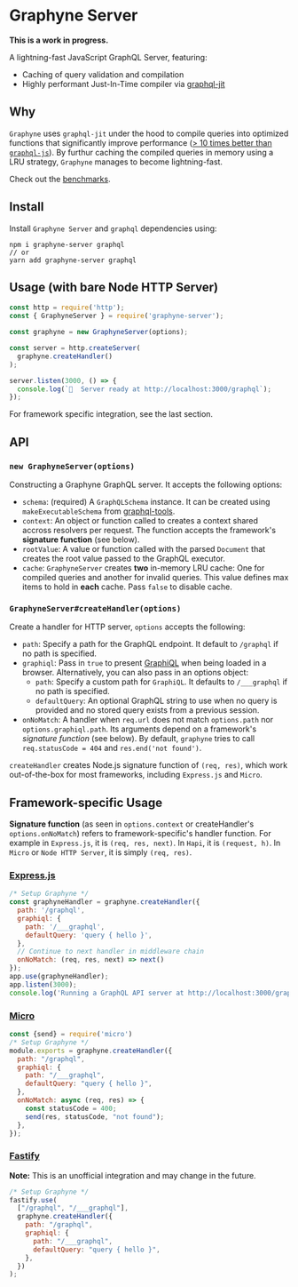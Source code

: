 # Graphyne Server

**This is a work in progress.**

A lightning-fast JavaScript GraphQL Server, featuring:

- Caching of query validation and compilation
- Highly performant Just-In-Time compiler via [graphql-jit](https://github.com/zalando-incubator/graphql-jit)

## Why

`Graphyne` uses `graphql-jit` under the hood to compile queries into optimized functions that significantly improve performance ([> 10 times better than `graphql-js`](https://github.com/zalando-incubator/graphql-jit#benchmarks)). By furthur caching the compiled queries in memory using a LRU strategy, `Graphyne` manages to become lightning-fast.

Check out the [benchmarks](/bench).

## Install

Install `Graphyne Server` and `graphql` dependencies using:

```shell
npm i graphyne-server graphql
// or
yarn add graphyne-server graphql
```

## Usage (with bare Node HTTP Server)

```javascript
const http = require('http');
const { GraphyneServer } = require('graphyne-server');

const graphyne = new GraphyneServer(options);

const server = http.createServer(
  graphyne.createHandler()
);

server.listen(3000, () => {
  console.log(`🚀  Server ready at http://localhost:3000/graphql`);
});
```

For framework specific integration, see the last section.

## API

### `new GraphyneServer(options)`

Constructing a Graphyne GraphQL server. It accepts the following options:

- `schema`: (required) A `GraphQLSchema` instance. It can be created using `makeExecutableSchema` from [graphql-tools](https://github.com/apollographql/graphql-tools).
- `context`: An object or function called to creates a context shared accross resolvers per request. The function accepts the framework's **signature function** (see below).
- `rootValue`: A value or function called with the parsed `Document` that creates the root value passed to the GraphQL executor.
- `cache`: `GraphyneServer` creates **two** in-memory LRU cache: One for compiled queries and another for invalid queries. This value defines max items to hold in **each** cache. Pass `false` to disable cache.

### `GraphyneServer#createHandler(options)`

Create a handler for HTTP server, `options` accepts the following:

- `path`: Specify a path for the GraphQL endpoint. It default to `/graphql` if no path is specified.
- `graphiql`: Pass in `true` to present [GraphiQL](https://github.com/graphql/graphiql) when being loaded in a browser. Alternatively, you can also pass in an options object:
  - `path`: Specify a custom path for `GraphiQL`. It defaults to `/___graphql` if no path is specified.
  - `defaultQuery`: An optional GraphQL string to use when no query is provided and no stored query exists from a previous session.
- `onNoMatch`: A handler when `req.url` does not match `options.path` nor `options.graphiql.path`. Its arguments depend on a framework's *signature function* (see below). By default, `graphyne` tries to call `req.statusCode = 404` and `res.end('not found')`.

`createHandler` creates Node.js signature function of `(req, res)`, which work out-of-the-box for most frameworks, including `Express.js` and `Micro`.

## Framework-specific Usage

**Signature function** (as seen in `options.context` or createHandler's `options.onNoMatch`) refers to framework-specific's handler function. For example in `Express.js`, it is `(req, res, next)`. In `Hapi`, it is `(request, h)`. In `Micro` or `Node HTTP Server`, it is simply `(req, res)`.

### [Express.js](https://github.com/expressjs/express)

```javascript
/* Setup Graphyne */
const graphyneHandler = graphyne.createHandler({
  path: '/graphql',
  graphiql: {
    path: '/___graphql',
    defaultQuery: 'query { hello }',
  },
  // Continue to next handler in middleware chain
  onNoMatch: (req, res, next) => next()
});
app.use(graphyneHandler);
app.listen(3000);
console.log('Running a GraphQL API server at http://localhost:3000/graphql');
```

### [Micro](https://github.com/zeit/micro)

```javascript
const {send} = require('micro')
/* Setup Graphyne */
module.exports = graphyne.createHandler({
  path: "/graphql",
  graphiql: {
    path: "/___graphql",
    defaultQuery: "query { hello }",
  },
  onNoMatch: async (req, res) => {
    const statusCode = 400;
    send(res, statusCode, "not found");
  },
});
```

### [Fastify](https://github.com/fastify/fastify)

**Note:** This is an unofficial integration and may change in the future.

```javascript
/* Setup Graphyne */
fastify.use(
  ["/graphql", "/___graphql"],
  graphyne.createHandler({
    path: "/graphql",
    graphiql: {
      path: "/___graphql",
      defaultQuery: "query { hello }",
    },
  })
);
```